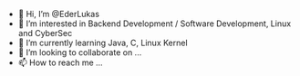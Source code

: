 - 👋 Hi, I’m @EderLukas
- 👀 I’m interested in Backend Development / Software Development, Linux and CyberSec
- 🌱 I’m currently learning Java, C, Linux Kernel
- 💞️ I’m looking to collaborate on ...
- 📫 How to reach me ...
<a rel="me" href="https://infosec.exchange/@limar_echo"></a>
<!---
EderLukas/EderLukas is a ✨ special ✨ repository because its `README.md` (this file) appears on your GitHub profile.
You can click the Preview link to take a look at your changes.
--->
